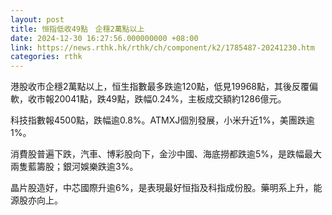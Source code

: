 ```yaml
---
layout: post
title: 恒指低收49點　企穩2萬點以上
date: 2024-12-30 16:27:56.000000000 +08:00
link: https://news.rthk.hk/rthk/ch/component/k2/1785487-20241230.htm
categories: rthk
---
```


港股收市企穩2萬點以上，恒生指數最多跌逾120點，低見19968點，其後反覆偏軟，收市報20041點，跌49點，跌幅0.24%，主板成交額約1286億元。

科技指數報4500點，跌幅逾0.8%。ATMXJ個別發展，小米升近1%，美團跌逾1%。

消費股普遍下跌，汽車、博彩股向下，金沙中國、海底撈都跌逾5%，是跌幅最大兩隻藍籌股；銀河娛樂跌逾3%。

晶片股造好，中芯國際升逾6%，是表現最好恒指及科指成份股。藥明系上升，能源股亦向上。
